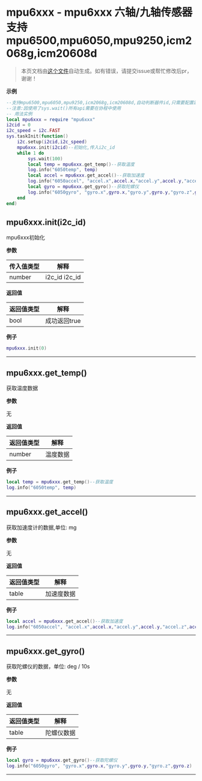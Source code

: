 # mpu6xxx - mpu6xxx 六轴/九轴传感器 支持 mpu6500,mpu6050,mpu9250,icm2068g,icm20608d

> 本页文档由[这个文件](https://gitee.com/openLuat/LuatOS/tree/master/luat/../script/libs/mpu6xxx/mpu6xxx.lua)自动生成。如有错误，请提交issue或帮忙修改后pr，谢谢！

**示例**

```lua
--支持mpu6500,mpu6050,mpu9250,icm2068g,icm20608d,自动判断器件id,只需要配置i2c id就可以
--注意:因使用了sys.wait()所有api需要在协程中使用
-- 用法实例
local mpu6xxx = require "mpu6xxx"
i2cid = 0
i2c_speed = i2c.FAST
sys.taskInit(function()
    i2c.setup(i2cid,i2c_speed)
    mpu6xxx.init(i2cid)--初始化,传入i2c_id
    while 1 do
        sys.wait(100)
        local temp = mpu6xxx.get_temp()--获取温度
        log.info("6050temp", temp)
        local accel = mpu6xxx.get_accel()--获取加速度
        log.info("6050accel", "accel.x",accel.x,"accel.y",accel.y,"accel.z",accel.z)
        local gyro = mpu6xxx.get_gyro()--获取陀螺仪
        log.info("6050gyro", "gyro.x",gyro.x,"gyro.y",gyro.y,"gyro.z",gyro.z)
    end
end)

```

## mpu6xxx.init(i2c_id)

mpu6xxx初始化

**参数**

|传入值类型|解释|
|-|-|
|number|i2c_id i2c_id|

**返回值**

|返回值类型|解释|
|-|-|
|bool|成功返回true|

**例子**

```lua
mpu6xxx.init(0)

```

---

## mpu6xxx.get_temp()

获取温度数据

**参数**

无

**返回值**

|返回值类型|解释|
|-|-|
|number|温度数据|

**例子**

```lua
local temp = mpu6xxx.get_temp()--获取温度
log.info("6050temp", temp)

```

---

## mpu6xxx.get_accel()

获取加速度计的数据,单位: mg

**参数**

无

**返回值**

|返回值类型|解释|
|-|-|
|table|加速度数据|

**例子**

```lua
local accel = mpu6xxx.get_accel()--获取加速度
log.info("6050accel", "accel.x",accel.x,"accel.y",accel.y,"accel.z",accel.z)

```

---

## mpu6xxx.get_gyro()

获取陀螺仪的数据，单位: deg / 10s

**参数**

无

**返回值**

|返回值类型|解释|
|-|-|
|table|陀螺仪数据|

**例子**

```lua
local gyro = mpu6xxx.get_gyro()--获取陀螺仪
log.info("6050gyro", "gyro.x",gyro.x,"gyro.y",gyro.y,"gyro.z",gyro.z)

```

---

